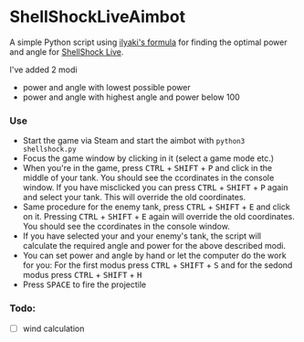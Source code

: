# ShellShockLiveAimbot

A simple Python script using [ilyaki's formula](https://steamcommunity.com/sharedfiles/filedetails/?id=1327582953) for finding the optimal power and angle for [ShellShock Live](https://store.steampowered.com/app/326460/ShellShock_Live/).

I've added 2 modi
- power and angle with lowest possible power
- power and angle with highest angle and power below 100

### Use
- Start the game via Steam and start the aimbot with `python3 shellshock.py`
- Focus the game window by clicking in it (select a game mode etc.)
- When you're in the game, press <kbd>CTRL</kbd> + <kbd>SHIFT</kbd> + <kbd>P</kbd> and click in the middle of your tank. You should see the ccordinates in the console window. If you have misclicked you can press <kbd>CTRL</kbd> + <kbd>SHIFT</kbd> + <kbd>P</kbd> again and select your tank. This will override the old coordinates.
- Same procedure for the enemy tank, press <kbd>CTRL</kbd> + <kbd>SHIFT</kbd> + <kbd>E</kbd> and click on it. Pressing <kbd>CTRL</kbd> + <kbd>SHIFT</kbd> + <kbd>E</kbd> again will override the old coordinates. You should see the ccordinates in the console window.
- If you have selected your and your enemy's tank, the script will calculate the required angle and power for the above described modi.
- You can set power and angle by hand or let the computer do the work for you: For the first modus press <kbd>CTRL</kbd> + <kbd>SHIFT</kbd> + <kbd>S</kbd> and for the sedond modus press <kbd>CTRL</kbd> + <kbd>SHIFT</kbd> + <kbd>H</kbd>
- Press <kbd>SPACE</kbd> to fire the projectile

### Todo:
- [ ] wind calculation
